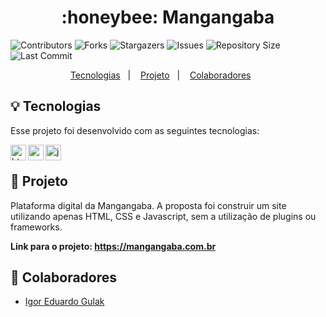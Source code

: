 <h1 align="center">
    :honeybee: Mangangaba
</h1>

![Contributors](https://img.shields.io/github/contributors/gu-lak/mangangaba?color=dark-green) ![Forks](https://img.shields.io/github/forks/gu-lak/mangangaba?style=social) ![Stargazers](https://img.shields.io/github/stars/gu-lak/mangangaba?style=social) ![Issues](https://img.shields.io/github/issues/gu-lak/mangangaba) ![Repository Size](https://img.shields.io/github/repo-size/gu-lak/mangangaba) ![Last Commit](https://img.shields.io/github/last-commit/gu-lak/mangangaba)
 
</p>
<p align="center">
  <a href="https://github.com/gu-lak/mangangaba#bulb--tecnologias">Tecnologias</a>&nbsp;&nbsp;&nbsp;|&nbsp;&nbsp;&nbsp;
  <a href="https://github.com/gu-lak/mangangaba#grapes--projeto">Projeto</a>&nbsp;&nbsp;&nbsp;|&nbsp;&nbsp;&nbsp;
  <a href="https://github.com/gu-lak/mangangaba#busts_in_silhouette-colaboradores">Colaboradores</a>&nbsp;&nbsp;&nbsp;&nbsp;&nbsp;&nbsp;
</p>

<a id="https://github.com/gu-lak/mangangaba#bulb--tecnologias"></a>
## :bulb:  Tecnologias 

Esse projeto foi desenvolvido com as seguintes tecnologias:

<p align="left">
<img align="left" src="https://github.com/leungwensen/svg-icon/blob/master/dist/svg/logos/html-5.svg" height="25" alt="html5 icon"/>
<img align="left" src="https://github.com/leungwensen/svg-icon/blob/master/dist/svg/logos/css-3.svg" height="25" alt="css3 icon"/>
<img align="left" src="https://github.com/leungwensen/svg-icon/blob/master/dist/svg/logos/javascript.svg" height="25" alt="js icon"/>
</p><br>

<a id="https://github.com/gu-lak/mangangaba#grapes--projeto"></a>
## :grapes:  Projeto
Plataforma digital da Mangangaba. A proposta foi construir um site utilizando apenas HTML, CSS e Javascript, sem a utilização de plugins ou frameworks.

<strong>Link para o projeto: https://mangangaba.com.br</strong>

<a id="https://github.com/gu-lak/mangangaba#busts_in_silhouette-colaboradores"></a>
## :busts_in_silhouette: Colaboradores

- [Igor Eduardo Gulak](https://github.com/gu-lak)
